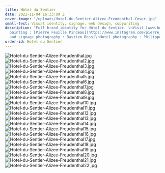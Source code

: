 ```yaml
---
title: Hôtel du Sentier
date: 2021-11-04 16:33:00 Z
cover-image: "/uploads/Hotel-du-Sentier-Alizee-Freudenthal-Cover.jpg"
small-text: Visual identity, signage, web design, copywriting
description: "Full brand identity for Hôtel du Sentier. \nVisit [www.hoteldusentier.com](https://www.hoteldusentier.com/)<br>\n\nSign
  painting : [Pierre Feuille Pinceau](https://www.instagram.com/pierre_feuille_pinceau/)<br>\nCollateral
  and signage photography : Bastien Rossi\nHotel photography : Philippe Garcia"
order-id: Hotel du Sentier
---
```


![Hotel-du-Sentier-Alizee-Freudenthal.jpg](/uploads/Hotel-du-Sentier-Alizee-Freudenthal.jpg)![Hotel-du-Sentier-Alizee-Freudenthal2.jpg](/uploads/Hotel-du-Sentier-Alizee-Freudenthal2.jpg)![Hotel-du-Sentier-Alizee-Freudenthal3.jpg](/uploads/Hotel-du-Sentier-Alizee-Freudenthal3.jpg)![Hotel-du-Sentier-Alizee-Freudenthal4.jpg](/uploads/Hotel-du-Sentier-Alizee-Freudenthal4.jpg)![Hotel-du-Sentier-Alizee-Freudenthal5.jpg](/uploads/Hotel-du-Sentier-Alizee-Freudenthal5.jpg)![Hotel-du-Sentier-Alizee-Freudenthal6.jpg](/uploads/Hotel-du-Sentier-Alizee-Freudenthal6.jpg)![Hotel-du-Sentier-Alizee-Freudenthal7.jpg](/uploads/Hotel-du-Sentier-Alizee-Freudenthal7.jpg)![Hotel-du-Sentier-Alizee-Freudenthal8.jpg](/uploads/Hotel-du-Sentier-Alizee-Freudenthal8.jpg)![Hotel-du-Sentier-Alizee-Freudenthal9.jpg](/uploads/Hotel-du-Sentier-Alizee-Freudenthal9.jpg)![Hotel-du-Sentier-Alizee-Freudenthal10.jpg](/uploads/Hotel-du-Sentier-Alizee-Freudenthal10.jpg)![Hotel-du-Sentier-Alizee-Freudenthal11.jpg](/uploads/Hotel-du-Sentier-Alizee-Freudenthal11.jpg)![Hotel-du-Sentier-Alizee-Freudenthal12.jpg](/uploads/Hotel-du-Sentier-Alizee-Freudenthal12.jpg)![Hotel-du-Sentier-Alizee-Freudenthal13.jpg](/uploads/Hotel-du-Sentier-Alizee-Freudenthal13.jpg)![Hotel-du-Sentier-Alizee-Freudenthal14.jpg](/uploads/Hotel-du-Sentier-Alizee-Freudenthal14.jpg)![Hotel-du-Sentier-Alizee-Freudenthal15.jpg](/uploads/Hotel-du-Sentier-Alizee-Freudenthal15.jpg)![Hotel-du-Sentier-Alizee-Freudenthal16.jpg](/uploads/Hotel-du-Sentier-Alizee-Freudenthal16.jpg)![Hotel-du-Sentier-Alizee-Freudenthal17.jpg](/uploads/Hotel-du-Sentier-Alizee-Freudenthal17.jpg)![Hotel-du-Sentier-Alizee-Freudenthal18.jpg](/uploads/Hotel-du-Sentier-Alizee-Freudenthal18.jpg)![Hotel-du-Sentier-Alizee-Freudenthal19.jpg](/uploads/Hotel-du-Sentier-Alizee-Freudenthal19.jpg)![Hotel-du-Sentier-Alizee-Freudenthal20.jpg](/uploads/Hotel-du-Sentier-Alizee-Freudenthal20.jpg)![Hotel-du-Sentier-Alizee-Freudenthal21.jpg](/uploads/Hotel-du-Sentier-Alizee-Freudenthal21.jpg)![Hotel-du-Sentier-Alizee-Freudenthal22.jpg](/uploads/Hotel-du-Sentier-Alizee-Freudenthal22.jpg)